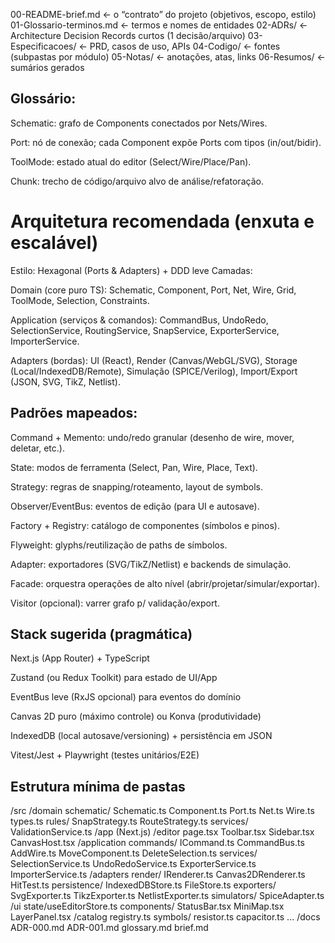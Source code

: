 
00-README-brief.md           ← o “contrato” do projeto (objetivos, escopo, estilo)
01-Glossario-terminos.md     ← termos e nomes de entidades
  02-ADRs/                   ← Architecture Decision Records curtos (1 decisão/arquivo)
  03-Especificacoes/         ← PRD, casos de uso, APIs
  04-Codigo/                 ← fontes (subpastas por módulo)
  05-Notas/                  ← anotações, atas, links
  06-Resumos/                ← sumários gerados 


## Glossário:

Schematic: grafo de Components conectados por Nets/Wires.

Port: nó de conexão; cada Component expõe Ports com tipos (in/out/bidir).

ToolMode: estado atual do editor (Select/Wire/Place/Pan).

Chunk: trecho de código/arquivo alvo de análise/refatoração.


# Arquitetura recomendada (enxuta e escalável)

Estilo: Hexagonal (Ports & Adapters) + DDD leve
Camadas:

Domain (core puro TS): Schematic, Component, Port, Net, Wire, Grid, ToolMode, Selection, Constraints.

Application (serviços & comandos): CommandBus, UndoRedo, SelectionService, RoutingService, SnapService, ExporterService, ImporterService.

Adapters (bordas): UI (React), Render (Canvas/WebGL/SVG), Storage (Local/IndexedDB/Remote), Simulação (SPICE/Verilog), Import/Export (JSON, SVG, TikZ, Netlist).

## Padrões mapeados:

Command + Memento: undo/redo granular (desenho de wire, mover, deletar, etc.).

State: modos de ferramenta (Select, Pan, Wire, Place, Text).

Strategy: regras de snapping/roteamento, layout de symbols.

Observer/EventBus: eventos de edição (para UI e autosave).

Factory + Registry: catálogo de componentes (símbolos e pinos).

Flyweight: glyphs/reutilização de paths de símbolos.

Adapter: exportadores (SVG/TikZ/Netlist) e backends de simulação.

Facade: orquestra operações de alto nível (abrir/projetar/simular/exportar).

Visitor (opcional): varrer grafo p/ validação/export.


## Stack sugerida (pragmática)

Next.js (App Router) + TypeScript

Zustand (ou Redux Toolkit) para estado de UI/App

EventBus leve (RxJS opcional) para eventos do domínio

Canvas 2D puro (máximo controle) ou Konva (produtividade)

IndexedDB (local autosave/versioning) + persistência em JSON

Vitest/Jest + Playwright (testes unitários/E2E)

## Estrutura mínima de pastas
/src
  /domain
    schematic/
      Schematic.ts
      Component.ts
      Port.ts
      Net.ts
      Wire.ts
      types.ts
    rules/
      SnapStrategy.ts
      RouteStrategy.ts
    services/
      ValidationService.ts
  /app (Next.js)
    /editor
      page.tsx
      Toolbar.tsx
      Sidebar.tsx
      CanvasHost.tsx
  /application
    commands/
      ICommand.ts
      CommandBus.ts
      AddWire.ts
      MoveComponent.ts
      DeleteSelection.ts
    services/
      SelectionService.ts
      UndoRedoService.ts
      ExporterService.ts
      ImporterService.ts
  /adapters
    render/
      IRenderer.ts
      Canvas2DRenderer.ts
      HitTest.ts
    persistence/
      IndexedDBStore.ts
      FileStore.ts
    exporters/
      SvgExporter.ts
      TikzExporter.ts
      NetlistExporter.ts
    simulators/
      SpiceAdapter.ts
  /ui
    state/useEditorStore.ts
    components/
      StatusBar.tsx
      MiniMap.tsx
      LayerPanel.tsx
  /catalog
    registry.ts
    symbols/
      resistor.ts
      capacitor.ts
      ...
/docs
  ADR-000.md
  ADR-001.md
  glossary.md
  brief.md
